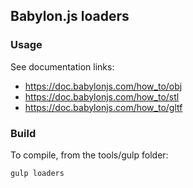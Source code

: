 ## Babylon.js loaders

### Usage
See documentation links:
- https://doc.babylonjs.com/how_to/obj
- https://doc.babylonjs.com/how_to/stl
- https://doc.babylonjs.com/how_to/gltf

### Build
To compile, from the tools/gulp folder:

```
gulp loaders
```